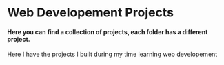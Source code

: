 # Web Developement Projects

#### Here you can find a collection of projects, each folder has a different project.
Here I have the projects I built during my time learning web developement
